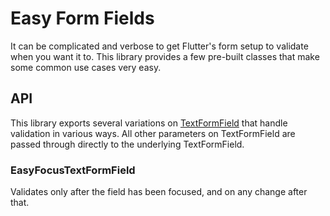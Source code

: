 # Easy Form Fields
It can be complicated and verbose to get Flutter's form setup to validate when you want it to. This library provides a few pre-built classes that make some common use cases very easy.

## API
This library exports several variations on [TextFormField](https://master-api.flutter.dev/flutter/material/TextFormField-class.html) that handle validation in various ways. All other parameters on TextFormField are passed through directly to the underlying TextFormField.

### EasyFocusTextFormField
Validates only after the field has been focused, and on any change after that.
